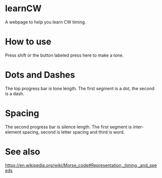 # learnCW
A webpage to help you learn CW timing.
# How to use
Press shift or the button labeled press here to make a tone.
# Dots and Dashes
The top progress bar is tone length. The first segment is a dot, the second is a dash.
# Spacing
The second progress bar is silence length. The first segment is inter-element spacing, second is letter spacing and third is word.

# See also
https://en.wikipedia.org/wiki/Morse_code#Representation,_timing,_and_speeds
